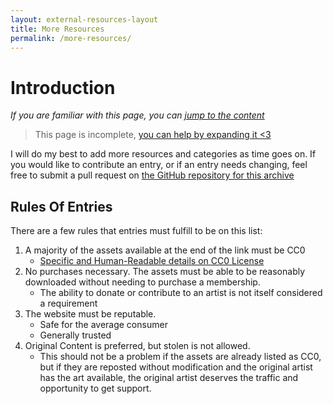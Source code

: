 ```yaml
---
layout: external-resources-layout
title: More Resources
permalink: /more-resources/
---
```

# Introduction

*If you are familiar with this page, you can [jump to the content](#index)*

> This page is incomplete, <a href="https://github.com/QueenOfSquiggles/squiggles-creative-commons-assets/issues" target="_blank" rel="noopener noreferrer">you can help by expanding it <3</a>

I will do my best to add more resources and categories as time goes on. If you would like to contribute an entry, or if an entry needs changing, feel free to submit a pull request on <a href="https://github.com/QueenOfSquiggles/squiggles-creative-commons-assets" target="_blank" rel="noopener noreferrer">the GitHub repository for this archive</a>

## Rules Of Entries
There are a few rules that entries must fulfill to be on this list:

1. A majority of the assets available at the end of the link must be CC0
    - <a href="https://creativecommons.org/publicdomain/zero/1.0/" target="_blank" rel="noopener noreferrer">Specific and Human-Readable details on CC0 License</a>
2. No purchases necessary. The assets must be able to be reasonably downloaded without needing to purchase a membership.
    - The ability to donate or contribute to an artist is not itself considered a requirement
3. The website must be reputable.
    - Safe for the average consumer
    - Generally trusted
4. Original Content is preferred, but stolen is not allowed.
    - This should not be a problem if the assets are already listed as CC0, but if they are reposted without modification and the original artist has the art available, the original artist deserves the traffic and opportunity to get support.

